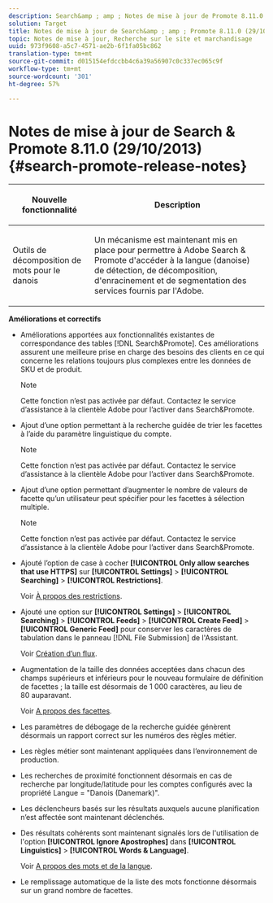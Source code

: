 ```yaml
---
description: Search&amp ; amp ; Notes de mise à jour de Promote 8.11.0.
solution: Target
title: Notes de mise à jour de Search&amp ; amp ; Promote 8.11.0 (29/10/2013)
topic: Notes de mise à jour, Recherche sur le site et marchandisage
uuid: 973f9608-a5c7-4571-ae2b-6f1fa05bc862
translation-type: tm+mt
source-git-commit: d015154efdccbb4c6a39a56907c0c337ec065c9f
workflow-type: tm+mt
source-wordcount: '301'
ht-degree: 57%

---
```



# Notes de mise à jour de Search &amp; Promote 8.11.0 (29/10/2013){#search-promote-release-notes}

<table> 
 <thead> 
  <tr> 
   <th colname="col1" class="entry"> <p>Nouvelle fonctionnalité </p> </th> 
   <th colname="col2" class="entry"> <p>Description </p> </th> 
  </tr> 
 </thead>
 <tbody> 
  <tr> 
   <td colname="col1"> <p> Outils de décomposition de mots pour le danois </p> </td> 
   <td colname="col2"> <p> Un mécanisme est maintenant mis en place pour permettre à <span class="keyword"> Adobe Search &amp; Promote</span> d'accéder à la langue (danoise) de détection, de décomposition, d'enracinement et de segmentation des services fournis par l'Adobe. </p> </td> 
  </tr> 
 </tbody> 
</table>

**Améliorations et correctifs**

* Améliorations apportées aux fonctionnalités existantes de correspondance des tables [!DNL Search&Promote]. Ces améliorations assurent une meilleure prise en charge des besoins des clients en ce qui concerne les relations toujours plus complexes entre les données de SKU et de produit.

   >[!NOTE]
   >
   >Cette fonction n’est pas activée par défaut. Contactez le service d’assistance à la clientèle Adobe pour l’activer dans Search&amp;Promote.

* Ajout d’une option permettant à la recherche guidée de trier les facettes à l’aide du paramètre linguistique du compte.

   >[!NOTE]
   Cette fonction n’est pas activée par défaut. Contactez le service d’assistance à la clientèle Adobe pour l’activer dans Search&amp;Promote.

* Ajout d’une option permettant d’augmenter le nombre de valeurs de facette qu’un utilisateur peut spécifier pour les facettes à sélection multiple.

   >[!NOTE]
   Cette fonction n’est pas activée par défaut. Contactez le service d’assistance à la clientèle Adobe pour l’activer dans Search&amp;Promote.

* Ajouté l’option de case à cocher **[!UICONTROL Only allow searches that use HTTPS]** sur **[!UICONTROL Settings]** > **[!UICONTROL Searching]** > **[!UICONTROL Restrictions]**.

   Voir [À propos des restrictions](../c-about-settings-menu/c-about-searching-menu.md#concept_B5B527E04EBF4E9AB5956EEF881DDBF1).

* Ajouté une option sur **[!UICONTROL Settings]** > **[!UICONTROL Searching]** > **[!UICONTROL Feeds]** > **[!UICONTROL Create Feed]** > **[!UICONTROL Generic Feed]** pour conserver les caractères de tabulation dans le panneau [!DNL File Submission] de l&#39;Assistant.

   Voir [Création d’un flux](../c-about-settings-menu/c-about-searching-menu.md#task_63179C1FC359497483CD6CE13FD1C250).

* Augmentation de la taille des données acceptées dans chacun des champs supérieurs et inférieurs pour le nouveau formulaire de définition de facettes ; la taille est désormais de 1 000 caractères, au lieu de 80 auparavant.

   Voir [A propos des facettes](../c-about-design-menu/c-about-facets.md#concept_FA912B3B41EE493DB2F492D188457FF5).

* Les paramètres de débogage de la recherche guidée génèrent désormais un rapport correct sur les numéros des règles métier.
* Les règles métier sont maintenant appliquées dans l’environnement de production.
* Les recherches de proximité fonctionnent désormais en cas de recherche par longitude/latitude pour les comptes configurés avec la propriété Langue = &quot;Danois (Danemark)&quot;.
* Les déclencheurs basés sur les résultats auxquels aucune planification n’est affectée sont maintenant déclenchés.
* Des résultats cohérents sont maintenant signalés lors de l&#39;utilisation de l&#39;option **[!UICONTROL Ignore Apostrophes]** dans **[!UICONTROL Linguistics]** > **[!UICONTROL Words & Language]**.

   Voir [A propos des mots et de la langue](../c-about-linguistics-menu/c-about-words-and-language.md#concept_CEB4B9576F3C4E2EB87B352EEC738D79).

* Le remplissage automatique de la liste des mots fonctionne désormais sur un grand nombre de facettes.

